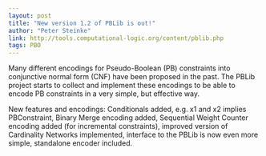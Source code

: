 ```yaml
---
layout: post
title: "New version 1.2 of PBLib is out!"
author: "Peter Steinke"
link: http://tools.computational-logic.org/content/pblib.php
tags: PBO
---
```

Many different encodings for Pseudo-Boolean (PB) constraints into conjunctive normal form (CNF) have been proposed in the past. The PBLib project starts to collect and implement these encodings to be able to encode PB constraints in a very simple, but effective way.

New features and encodings:
Conditionals added, e.g. x1 and x2 implies PBConstraint, Binary Merge encoding added, Sequential Weight Counter encoding added (for incremental constraints), improved version of Cardinality Networks implemented,  interface to the PBLib is now even more simple, standalone encoder included.

